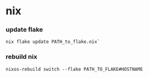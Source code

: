 # nix


### update flake
```
nix flake update PATH_to_flake.nix`
```


### rebuild nix
```
nixos-rebuild switch --flake PATH_TO_FLAKE#HOSTNAME
```